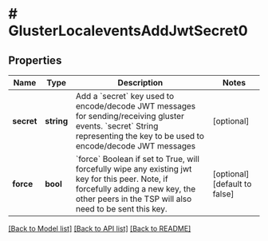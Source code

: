 # # GlusterLocaleventsAddJwtSecret0

## Properties

Name | Type | Description | Notes
------------ | ------------- | ------------- | -------------
**secret** | **string** | Add a &#x60;secret&#x60; key used to encode/decode JWT messages for sending/receiving gluster events. &#x60;secret&#x60; String representing the key to be used             to encode/decode JWT messages | [optional]
**force** | **bool** | &#x60;force&#x60; Boolean if set to True, will forcefully             wipe any existing jwt key for this             peer. Note, if forcefully adding a             new key, the other peers in the TSP             will also need to be sent this key. | [optional] [default to false]

[[Back to Model list]](../../README.md#models) [[Back to API list]](../../README.md#endpoints) [[Back to README]](../../README.md)
